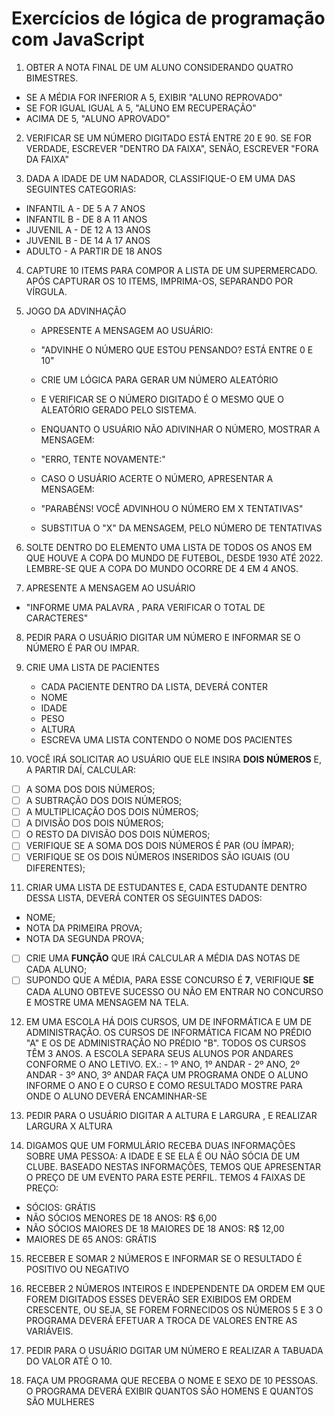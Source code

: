 # Exercícios de lógica de programação com JavaScript

1. OBTER A NOTA FINAL DE UM ALUNO CONSIDERANDO QUATRO BIMESTRES.

- SE A MÉDIA FOR INFERIOR A 5, EXIBIR "ALUNO REPROVADO"
- SE FOR IGUAL IGUAL A 5, "ALUNO EM RECUPERAÇÃO"
- ACIMA DE 5, "ALUNO APROVADO"

2. VERIFICAR SE UM NÚMERO DIGITADO ESTÁ ENTRE 20 E 90. SE FOR VERDADE, ESCREVER "DENTRO DA FAIXA", SENÃO, ESCREVER "FORA DA FAIXA"

3. DADA A IDADE DE UM NADADOR, CLASSIFIQUE-O EM UMA DAS SEGUINTES CATEGORIAS:

- INFANTIL A - DE 5 A 7 ANOS
- INFANTIL B - DE 8 A 11 ANOS
- JUVENIL A - DE 12 A 13 ANOS
- JUVENIL B - DE 14 A 17 ANOS
- ADULTO - A PARTIR DE 18 ANOS

4. CAPTURE 10 ITEMS PARA COMPOR A LISTA DE UM SUPERMERCADO. APÓS CAPTURAR OS 10 ITEMS, IMPRIMA-OS, SEPARANDO POR VÍRGULA.

5. JOGO DA ADVINHAÇÃO

   - APRESENTE A MENSAGEM AO USUÁRIO:
   - "ADVINHE O NÚMERO QUE ESTOU PENSANDO? ESTÁ ENTRE 0 E 10"

   - CRIE UM LÓGICA PARA GERAR UM NÚMERO ALEATÓRIO
   - E VERIFICAR SE O NÚMERO DIGITADO É O MESMO QUE O ALEATÓRIO GERADO PELO SISTEMA.

   - ENQUANTO O USUÁRIO NÃO ADIVINHAR O NÚMERO, MOSTRAR A MENSAGEM:
   - "ERRO, TENTE NOVAMENTE:"

   - CASO O USUÁRIO ACERTE O NÚMERO, APRESENTAR A MENSAGEM:
   - "PARABÉNS! VOCÊ ADVINHOU O NÚMERO EM X TENTATIVAS"

   - SUBSTITUA O "X" DA MENSAGEM, PELO NÚMERO DE TENTATIVAS

6. SOLTE DENTRO DO ELEMENTO UMA LISTA DE TODOS OS ANOS EM QUE HOUVE A COPA DO MUNDO DE FUTEBOL, DESDE 1930 ATÉ 2022. LEMBRE-SE QUE A COPA DO MUNDO OCORRE DE 4 EM 4 ANOS.

7. APRESENTE A MENSAGEM AO USUÁRIO

- "INFORME UMA PALAVRA , PARA VERIFICAR O TOTAL DE CARACTERES"

8. PEDIR PARA O USUÁRIO DIGITAR UM NÚMERO E INFORMAR SE O NÚMERO É PAR OU IMPAR.

9. CRIE UMA LISTA DE PACIENTES

   - CADA PACIENTE DENTRO DA LISTA, DEVERÁ CONTER
   - NOME
   - IDADE
   - PESO
   - ALTURA
   - ESCREVA UMA LISTA CONTENDO O NOME DOS PACIENTES

10. VOCÊ IRÁ SOLICITAR AO USUÁRIO QUE ELE INSIRA **DOIS NÚMEROS** E, A PARTIR DAÍ, CALCULAR:

- [ ] A SOMA DOS DOIS NÚMEROS;
- [ ] A SUBTRAÇÃO DOS DOIS NÚMEROS;
- [ ] A MULTIPLICAÇÃO DOS DOIS NÚMEROS;
- [ ] A DIVISÃO DOS DOIS NÚMEROS;
- [ ] O RESTO DA DIVISÃO DOS DOIS NÚMEROS;
- [ ] VERIFIQUE SE A SOMA DOS DOIS NÚMEROS É PAR (OU ÍMPAR);
- [ ] VERIFIQUE SE OS DOIS NÚMEROS INSERIDOS SÃO IGUAIS (OU DIFERENTES);

11. CRIAR UMA LISTA DE ESTUDANTES E, CADA ESTUDANTE DENTRO DESSA LISTA, DEVERÁ CONTER OS SEGUINTES DADOS:

- NOME;
- NOTA DA PRIMEIRA PROVA;
- NOTA DA SEGUNDA PROVA;

- [ ] CRIE UMA **FUNÇÃO** QUE IRÁ CALCULAR A MÉDIA DAS NOTAS DE CADA ALUNO;
- [ ] SUPONDO QUE A MÉDIA, PARA ESSE CONCURSO É **7**, VERIFIQUE **SE** CADA ALUNO OBTEVE SUCESSO OU NÃO EM ENTRAR NO CONCURSO E MOSTRE UMA MENSAGEM NA TELA.

12. EM UMA ESCOLA HÁ DOIS CURSOS, UM DE INFORMÁTICA E UM DE ADMINISTRAÇÃO. OS CURSOS DE INFORMÁTICA FICAM NO PRÉDIO "A" E OS DE ADMINISTRAÇÃO NO PRÉDIO "B". TODOS OS CURSOS TÊM 3 ANOS.
    A ESCOLA SEPARA SEUS ALUNOS POR ANDARES CONFORME O ANO LETIVO.
    EX.: - 1º ANO, 1º ANDAR - 2º ANO, 2º ANDAR - 3º ANO, 3º ANDAR
    FAÇA UM PROGRAMA ONDE O ALUNO INFORME O ANO E O CURSO E COMO RESULTADO MOSTRE PARA ONDE O ALUNO DEVERÁ ENCAMINHAR-SE

13. PEDIR PARA O USUÁRIO DIGITAR A ALTURA E LARGURA , E REALIZAR LARGURA X ALTURA

14. DIGAMOS QUE UM FORMULÁRIO RECEBA DUAS INFORMAÇÕES SOBRE UMA PESSOA: A IDADE E SE ELA É OU NÃO SÓCIA DE UM CLUBE. BASEADO NESTAS INFORMAÇÕES, TEMOS QUE APRESENTAR O PREÇO DE UM EVENTO PARA ESTE PERFIL. TEMOS 4 FAIXAS DE PREÇO:

- SÓCIOS: GRÁTIS
- NÃO SÓCIOS MENORES DE 18 ANOS: R$ 6,00
- NÃO SÓCIOS MAIORES DE 18 MAIORES DE 18 ANOS: R$ 12,00
- MAIORES DE 65 ANOS: GRÁTIS

15. RECEBER E SOMAR 2 NÚMEROS E INFORMAR SE O RESULTADO É POSITIVO OU NEGATIVO

16. RECEBER 2 NÚMEROS INTEIROS E INDEPENDENTE DA ORDEM EM QUE FOREM DIGITADOS ESSES DEVERÃO SER EXIBIDOS EM ORDEM CRESCENTE, OU SEJA, SE FOREM FORNECIDOS OS NÚMEROS 5 E 3 O PROGRAMA DEVERÁ EFETUAR A TROCA DE VALORES ENTRE AS VARIÁVEIS.

17. PEDIR PARA O USUÁRIO DGITAR UM NÚMERO E REALIZAR A TABUADA DO VALOR ATÉ O 10.

18. FAÇA UM PROGRAMA QUE RECEBA O NOME E SEXO DE 10 PESSOAS. O PROGRAMA DEVERÁ EXIBIR QUANTOS SÃO HOMENS E QUANTOS SÃO MULHERES